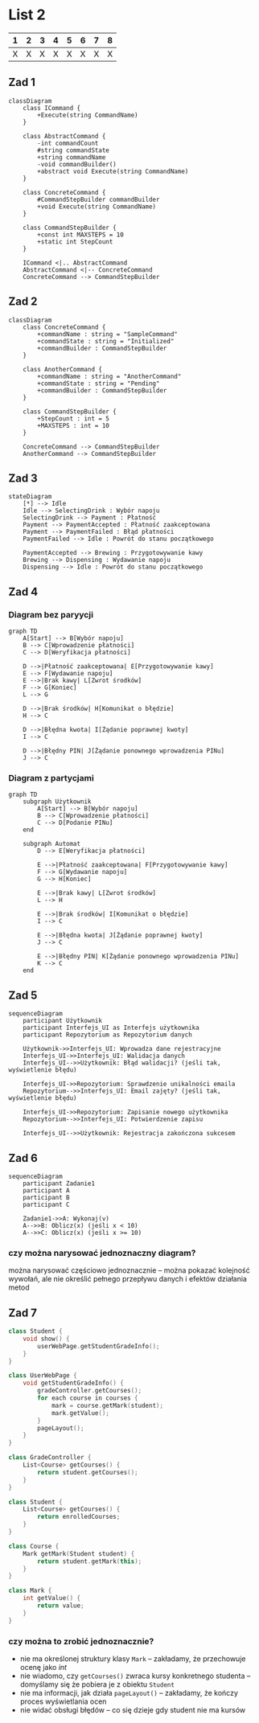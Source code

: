 # List 2

| 1 | 2 | 3 | 4 | 5 | 6 | 7 | 8 |
|---|---|---|---|---|---|---|---|
| X | X | X | X | X | X | X | X |


## Zad 1
```mermaid
classDiagram
    class ICommand {
        +Execute(string CommandName)
    }

    class AbstractCommand {
        -int commandCount
        #string commandState
        +string commandName
        -void commandBuilder()
        +abstract void Execute(string CommandName)
    }

    class ConcreteCommand {
        #CommandStepBuilder commandBuilder
        +void Execute(string CommandName)
    }

    class CommandStepBuilder {
        +const int MAXSTEPS = 10
        +static int StepCount
    }

    ICommand <|.. AbstractCommand
    AbstractCommand <|-- ConcreteCommand
    ConcreteCommand --> CommandStepBuilder
```



## Zad 2
```mermaid
classDiagram
    class ConcreteCommand {
        +commandName : string = "SampleCommand"
        +commandState : string = "Initialized"
        +commandBuilder : CommandStepBuilder
    }

    class AnotherCommand {
        +commandName : string = "AnotherCommand"
        +commandState : string = "Pending"
        +commandBuilder : CommandStepBuilder
    }

    class CommandStepBuilder {
        +StepCount : int = 5
        +MAXSTEPS : int = 10
    }

    ConcreteCommand --> CommandStepBuilder
    AnotherCommand --> CommandStepBuilder
```


## Zad 3
```mermaid
stateDiagram
    [*] --> Idle
    Idle --> SelectingDrink : Wybór napoju
    SelectingDrink --> Payment : Płatność
    Payment --> PaymentAccepted : Płatność zaakceptowana
    Payment --> PaymentFailed : Błąd płatności
    PaymentFailed --> Idle : Powrót do stanu początkowego

    PaymentAccepted --> Brewing : Przygotowywanie kawy
    Brewing --> Dispensing : Wydawanie napoju
    Dispensing --> Idle : Powrót do stanu początkowego
```


## Zad 4
### Diagram bez paryycji
```mermaid
graph TD
    A[Start] --> B[Wybór napoju]
    B --> C[Wprowadzenie płatności]
    C --> D[Weryfikacja płatności]
    
    D -->|Płatność zaakceptowana| E[Przygotowywanie kawy]
    E --> F[Wydawanie napoju]
    E -->|Brak kawy| L[Zwrot środków]
    F --> G[Koniec]
    L --> G
    
    D -->|Brak środków| H[Komunikat o błędzie]
    H --> C
    
    D -->|Błędna kwota| I[Żądanie poprawnej kwoty]
    I --> C
    
    D -->|Błędny PIN| J[Żądanie ponownego wprowadzenia PINu]
    J --> C
```

### Diagram z partycjami
```mermaid
graph TD
    subgraph Użytkownik
        A[Start] --> B[Wybór napoju]
        B --> C[Wprowadzenie płatności]
        C --> D[Podanie PINu]
    end

    subgraph Automat
        D --> E[Weryfikacja płatności]

        E -->|Płatność zaakceptowana| F[Przygotowywanie kawy]
        F --> G[Wydawanie napoju]
        G --> H[Koniec]

        E -->|Brak kawy| L[Zwrot środków]
        L --> H

        E -->|Brak środków| I[Komunikat o błędzie]
        I --> C

        E -->|Błędna kwota| J[Żądanie poprawnej kwoty]
        J --> C

        E -->|Błędny PIN| K[Żądanie ponownego wprowadzenia PINu]
        K --> C
    end
```

## Zad 5
```mermaid
sequenceDiagram
    participant Użytkownik
    participant Interfejs_UI as Interfejs użytkownika
    participant Repozytorium as Repozytorium danych

    Użytkownik->>Interfejs_UI: Wprowadza dane rejestracyjne
    Interfejs_UI->>Interfejs_UI: Walidacja danych
    Interfejs_UI-->>Użytkownik: Błąd walidacji? (jeśli tak, wyświetlenie błędu)
    
    Interfejs_UI->>Repozytorium: Sprawdzenie unikalności emaila
    Repozytorium-->>Interfejs_UI: Email zajęty? (jeśli tak, wyświetlenie błędu)

    Interfejs_UI->>Repozytorium: Zapisanie nowego użytkownika
    Repozytorium-->>Interfejs_UI: Potwierdzenie zapisu

    Interfejs_UI-->>Użytkownik: Rejestracja zakończona sukcesem
```


## Zad 6
```mermaid
sequenceDiagram
    participant Zadanie1
    participant A
    participant B
    participant C

    Zadanie1->>A: Wykonaj(v)
    A-->>B: Oblicz(x) (jeśli x < 10)
    A-->>C: Oblicz(x) (jeśli x >= 10)
```

### czy można narysować jednoznaczny diagram?
można narysować częściowo jednoznacznie – można pokazać kolejność wywołań, ale nie określić pełnego przepływu danych i efektów działania metod  

## Zad 7
```cpp
class Student {
    void show() {
        userWebPage.getStudentGradeInfo();
    }
}

class UserWebPage {
    void getStudentGradeInfo() {
        gradeController.getCourses();
        for each course in courses {
            mark = course.getMark(student);
            mark.getValue();
        }
        pageLayout();
    }
}

class GradeController {
    List<Course> getCourses() {
        return student.getCourses();
    }
}

class Student {
    List<Course> getCourses() {
        return enrolledCourses;
    }
}

class Course {
    Mark getMark(Student student) {
        return student.getMark(this);
    }
}

class Mark {
    int getValue() {
        return value;
    }
}
```

### czy można to zrobić jednoznacznie?
* nie ma określonej struktury klasy `Mark` – zakładamy, że przechowuje ocenę jako _int_
* nie wiadomo, czy `getCourses()` zwraca kursy konkretnego studenta – domyślamy się że pobiera je z obiektu `Student`
* nie ma informacji, jak działa `pageLayout()` – zakładamy, że kończy proces wyświetlania ocen
* nie widać obsługi błędów – co się dzieje gdy student nie ma kursów
